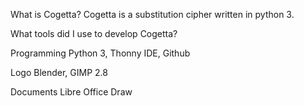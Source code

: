 What is Cogetta?
Cogetta is a substitution cipher written in python 3.

What tools did I use to develop Cogetta?

Programming
Python 3, Thonny IDE, Github

Logo
Blender, GIMP 2.8

Documents
Libre Office Draw

